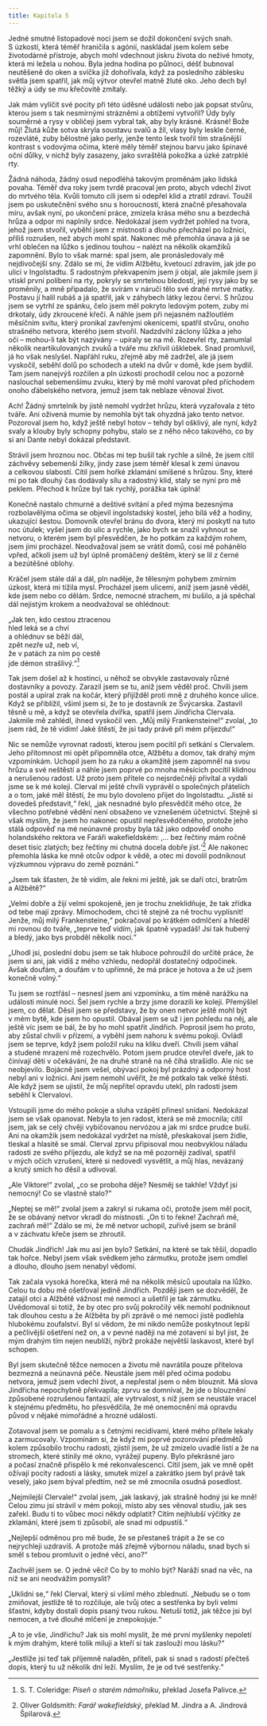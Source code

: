 ```yaml
---
title: Kapitola 5
---
```


Jedné smutné listopadové noci jsem se dožil dokončení svých snah. S úzkostí, která téměř hraničila s agónií, naskládal jsem kolem sebe životodárné přístroje, abych mohl vdechnout jiskru života do neživé hmoty, která mi ležela u nohou. Byla jedna hodina po půlnoci, déšť bubnoval neutěšeně do oken a svíčka již dohořívala, když za posledního záblesku světla jsem spatřil, jak můj výtvor otevřel matně žluté oko. Jeho dech byl těžký a údy se mu křečovitě zmítaly.

Jak mám vylíčit své pocity při této úděsné události nebo jak popsat stvůru, kterou jsem s tak nesmírnými strázněmi a obtížemi vytvořil? Údy byly souměrné a rysy v obličeji jsem vybral tak, aby byly krásné. Krásné! Bože můj! Žlutá kůže sotva skryla soustavu svalů a žil, vlasy byly leskle černé, rozevláté, zuby bělostné jako perly, jenže tento lesk tvořil tím strašnější kontrast s vodovýma očima, které měly téměř stejnou barvu jako špinavé oční důlky, v nichž byly zasazeny, jako svraštělá pokožka a úzké zatrpklé rty.

Žádná náhoda, žádný osud nepodléhá takovým proměnám jako lidská povaha. Téměř dva roky jsem tvrdě pracoval jen proto, abych vdechl život do mrtvého těla. Kvůli tomuto cíli jsem si odepřel klid a ztratil zdraví. Toužil jsem po uskutečnění svého snu s horoucností, která značně přesahovala míru, avšak nyní, po ukončení práce, zmizela krása mého snu a bezdechá hrůza a odpor mi naplnily srdce. Nedokázal jsem vydržet pohled na tvora, jehož jsem stvořil, vyběhl jsem z místnosti a dlouho přecházel po ložnici, příliš rozrušen, než abych mohl spát. Nakonec mě přemohla únava a já se vrhl oblečen na lůžko s jedinou touhou – nalézt na několik okamžiků zapomnění. Bylo to však marné: spal jsem, ale pronásledovaly mě nejdivočejší sny. Zdálo se mi, že vidím Alžbětu, kvetoucí zdravím, jak jde po ulici v Ingolstadtu. S radostným překvapením jsem ji objal, ale jakmile jsem jí vtiskl první políbení na rty, pokryly se smrtelnou bledostí, její rysy jako by se proměnily, a mně připadalo, že svírám v náruči tělo své drahé mrtvé matky. Postavu jí halil rubáš a já spatřil, jak v záhybech látky lezou červi. S hrůzou jsem se vytrhl ze spánku, čelo jsem měl pokryto ledovým potem, zuby mi drkotaly, údy zkroucené křečí. A náhle jsem při nejasném nažloutlém měsíčním svitu, který pronikal zavřenými okenicemi, spatřil stvůru, onoho strašného netvora, kterého jsem stvořil. Nadzdvihl záclony lůžka a jeho oči – mohou-li tak být nazývány – upíraly se na mě. Rozevřel rty, zamumlal několik neartikulovaných zvuků a tváře mu zkřivil úšklebek. Snad promluvil, já ho však neslyšel. Napřáhl ruku, zřejmě aby mě zadržel, ale já jsem vyskočil, seběhl dolů po schodech a utekl na dvůr v domě, kde jsem bydlil. Tam jsem nanejvýš rozčilen a pln úzkosti prochodil celou noc a pozorně naslouchal sebemenšímu zvuku, který by mě mohl varovat před příchodem onoho ďábelského netvora, jemuž jsem tak neblaze věnoval život.

Ach! Žádný smrtelník by jistě nemohl vydržet hrůzu, která vyzařovala z této tváře. Ani oživená mumie by nemohla být tak ohyzdná jako tento netvor. Pozoroval jsem ho, když ještě nebyl hotov – tehdy byl ošklivý, ale nyní, když svaly a klouby byly schopny pohybu, stalo se z něho něco takového, co by si ani Dante nebyl dokázal představit.

Strávil jsem hroznou noc. Občas mi tep bušil tak rychle a silně, že jsem cítil záchvěvy sebemenší žilky, jindy zase jsem téměř klesal k zemi únavou a celkovou slabostí. Cítil jsem hořké zklamání smíšené s hrůzou. Sny, které mi po tak dlouhý čas dodávaly sílu a radostný klid, staly se nyní pro mě peklem. Přechod k hrůze byl tak rychlý, porážka tak úplná!

Konečně nastalo chmurné a deštivé svítání a před mýma bezesnýma rozbolavělýma očima se objevil ingolstadský kostel, jeho bílá věž a hodiny, ukazující šestou. Domovník otevřel bránu do dvora, který mi poskytl na tuto noc útulek; vyšel jsem do ulic a rychle, jako bych se snažil vyhnout se netvoru, o kterém jsem byl přesvědčen, že ho potkám za každým rohem, jsem jimi procházel. Neodvažoval jsem se vrátit domů, cosi mě pohánělo vpřed, ačkoli jsem už byl úplně promáčený deštěm, který se lil z černé a bezútěšné oblohy.

Kráčel jsem stále dál a dál, pln naděje, že tělesným pohybem zmírním úzkost, která mi tížila mysl. Procházel jsem ulicemi, aniž jsem jasně věděl, kde jsem nebo co dělám. Srdce, nemocné strachem, mi bušilo, a já spěchal dál nejistým krokem a neodvažoval se ohlédnout:

  

„Jak ten, kdo cestou ztracenou  
hled leká se a chví  
a ohlédnuv se běží dál,  
zpět nezře už, neb ví,  
že v patách za ním po cestě  
jde démon strašlivý.“[^5]

  

Tak jsem došel až k hostinci, u něhož se obvykle zastavovaly různé dostavníky a povozy. Zarazil jsem se tu, aniž jsem věděl proč. Chvíli jsem postál a upíral zrak na kočár, který přijížděl proti mně z druhého konce ulice. Když se přiblížil, všiml jsem si, že to je dostavník ze Švýcarska. Zastavil těsně u mě, a když se otevřela dvířka, spatřil jsem Jindřicha Clervala. Jakmile mě zahlédl, ihned vyskočil ven. „Můj milý Frankensteine!“ zvolal, „to jsem rád, že tě vidím! Jaké štěstí, že jsi tady právě při mém příjezdu!“

Nic se nemůže vyrovnat radosti, kterou jsem pocítil při setkání s Clervalem. Jeho přítomnost mi opět připomněla otce, Alžbětu a domov, tak drahý mým vzpomínkám. Uchopil jsem ho za ruku a okamžitě jsem zapomněl na svou hrůzu a své neštěstí a náhle jsem poprvé po mnoha měsících pocítil klidnou a nerušenou radost. Už proto jsem přítele co nejsrdečněji přivítal a vydali jsme se k mé koleji. Clerval mi ještě chvíli vyprávěl o společných přátelích a o tom, jaké měl štěstí, že mu bylo dovoleno přijet do Ingolstadtu. „Jistě si dovedeš představit,“ řekl, „jak nesnadné bylo přesvědčit mého otce, že všechno potřebné vědění není obsaženo ve vznešeném účetnictví. Stejně si však myslím, že jsem ho nakonec opustil nepřesvědčeného, protože jeho stálá odpověď na mé neúnavné prosby byla táž jako odpověď onoho holandského rektora ve Faráři wakefieldském: ‚… bez řečtiny mám ročně deset tisíc zlatých; bez řečtiny mi chutná docela dobře jíst.‘[^6] Ale nakonec přemohla láska ke mně otcův odpor k vědě, a otec mi dovolil podniknout výzkumnou výpravu do země poznání.“

„Jsem tak šťasten, že tě vidím, ale řekni mi ještě, jak se daří otci, bratrům a Alžbětě?“

„Velmi dobře a žijí velmi spokojeně, jen je trochu zneklidňuje, že tak zřídka od tebe mají zprávy. Mimochodem, chci tě stejně za ně trochu vyplísnit! Jenže, můj milý Frankensteine,“ pokračoval po krátkém odmlčení a hleděl mi rovnou do tváře, „teprve teď vidím, jak špatně vypadáš! Jsi tak hubený a bledý, jako bys probděl několik nocí.“

„Uhodl jsi, poslední dobu jsem se tak hluboce pohroužil do určité práce, že jsem si ani, jak vidíš z mého vzhledu, nedopřál dostatečný odpočinek. Avšak doufám, a doufám v to upřímně, že má práce je hotova a že už jsem konečně volný.“

Tu jsem se roztřásl – nesnesl jsem ani vzpomínku, a tím méně narážku na události minulé noci. Šel jsem rychle a brzy jsme dorazili ke koleji. Přemýšlel jsem, co dělat. Děsil jsem se představy, že by onen netvor ještě mohl být v mém bytě, kde jsem ho opustil. Obával jsem se už i jen pohledu na něj, ale ještě víc jsem se bál, že by ho mohl spatřit Jindřich. Poprosil jsem ho proto, aby zůstal chvíli v přízemí, a vyběhl jsem nahoru k svému pokoji. Ovládl jsem se teprve, když jsem položil ruku na kliku dveří. Chvíli jsem váhal a studené mrazení mě rozechvělo. Potom jsem prudce otevřel dveře, jak to činívají děti v očekávání, že na druhé straně na ně číhá strašidlo. Ale nic se neobjevilo. Bojácně jsem vešel, obývací pokoj byl prázdný a odporný host nebyl ani v ložnici. Ani jsem nemohl uvěřit, že mě potkalo tak velké štěstí. Ale když jsem se ujistil, že můj nepřítel opravdu utekl, pln radosti jsem seběhl k Clervalovi.

Vstoupili jsme do mého pokoje a sluha vzápětí přinesl snídani. Nedokázal jsem se však opanovat. Nebyla to jen radost, která se mě zmocnila; cítil jsem, jak se celý chvěji vybičovanou nervózou a jak mi srdce prudce buší. Ani na okamžik jsem nedokázal vydržet na místě, přeskakoval jsem židle, tleskal a hlasitě se smál. Clerval zprvu připisoval mou neobvyklou náladu radosti ze svého příjezdu, ale když se na mě pozorněji zadíval, spatřil v mých očích vzrušení, které si nedovedl vysvětlit, a můj hlas, nevázaný a krutý smích ho děsil a udivoval.

„Ale Viktore!“ zvolal, „co se proboha děje? Nesměj se takhle! Vždyť jsi nemocný! Co se vlastně stalo?“

„Neptej se mě!“ zvolal jsem a zakryl si rukama oči, protože jsem měl pocit, že se obávaný netvor vkradl do místnosti. „On ti to řekne! Zachraň mě, zachraň mě!“ Zdálo se mi, že mě netvor uchopil, zuřivě jsem se bránil a v záchvatu křeče jsem se zhroutil.

Chudák Jindřich! Jak mu asi jen bylo? Setkání, na které se tak těšil, dopadlo tak hořce. Nebyl jsem však svědkem jeho zármutku, protože jsem omdlel a dlouho, dlouho jsem nenabyl vědomí.

Tak začala vysoká horečka, která mě na několik měsíců upoutala na lůžko. Celou tu dobu mě ošetřoval jedině Jindřich. Později jsem se dozvěděl, že zatajil otci a Alžbětě vážnost mé nemoci a ušetřil je tak zármutku. Uvědomoval si totiž, že by otec pro svůj pokročilý věk nemohl podniknout tak dlouhou cestu a že Alžběta by při zprávě o mé nemoci jistě podlehla hlubokému zoufalství. Byl si vědom, že mi nikdo nemůže poskytnout lepší a pečlivější ošetření než on, a v pevné naději na mé zotavení si byl jist, že mým drahým tím nejen neublíží, nýbrž prokáže největší laskavost, které byl schopen.

Byl jsem skutečně těžce nemocen a životu mě navrátila pouze přítelova bezmezná a neúnavná péče. Neustále jsem měl před očima podobu netvora, jemuž jsem vdechl život, a nepřestal jsem o něm blouznit. Má slova Jindřicha nepochybně překvapila; zprvu se domníval, že jde o blouznění způsobené rozrušenou fantazií, ale vytrvalost, s níž jsem se neustále vracel k stejnému předmětu, ho přesvědčila, že mé onemocnění má opravdu původ v nějaké mimořádné a hrozné události.

Zotavoval jsem se pomalu a s četnými recidivami, které mého přítele lekaly a zarmucovaly. Vzpomínám si, že když mi poprvé pozorování předmětů kolem způsobilo trochu radosti, zjistil jsem, že už zmizelo uvadlé listí a že na stromech, které stínily mé okno, vyrážejí pupeny. Bylo překrásné jaro a počasí značně přispělo k mé rekonvalescenci. Cítil jsem, jak ve mně opět ožívají pocity radosti a lásky, smutek mizel a zakrátko jsem byl právě tak veselý, jako jsem býval předtím, než se mě zmocnila osudná posedlost.

„Nejmilejší Clervale!“ zvolal jsem, „jak laskavý, jak strašně hodný jsi ke mně! Celou zimu jsi strávil v mém pokoji, místo aby ses věnoval studiu, jak ses zařekl. Budu ti to vůbec moci někdy odplatit? Cítím nejhlubší výčitky ze zklamání, které jsem ti způsobil, ale snad mi odpustíš.“

„Nejlepší odměnou pro mě bude, že se přestaneš trápit a že se co nejrychleji uzdravíš. A protože máš zřejmě výbornou náladu, snad bych si směl s tebou promluvit o jedné věci, ano?“

Zachvěl jsem se. O jedné věci! Co by to mohlo být? Naráží snad na věc, na niž se ani neodvážím pomyslit?

„Uklidni se,“ řekl Clerval, který si všiml mého zblednutí. „Nebudu se o tom zmiňovat, jestliže tě to rozčiluje, ale tvůj otec a sestřenka by byli velmi šťastni, kdyby dostali dopis psaný tvou rukou. Netuší totiž, jak těžce jsi byl nemocen, a tvé dlouhé mlčení je znepokojuje.“

„A to je vše, Jindřichu? Jak sis mohl myslit, že mé první myšlenky nepoletí k mým drahým, které tolik miluji a kteří si tak zaslouží mou lásku?“

„Jestliže jsi teď tak příjemně naladěn, příteli, pak si snad s radostí přečteš dopis, který tu už několik dní leží. Myslím, že je od tvé sestřenky.“

  

[^5]: S. T. Coleridge: _Píseň o starém námořníku_, překlad Josefa Palivce.

[^6]: Oliver Goldsmith: _Farář wakefieldský_, překlad M. Jindra a A. Jindrová Špilarová.
